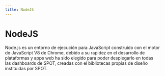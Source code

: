 ```yaml
---
title: NodeJS
---
```

# NodeJS
Node.js es un entorno de ejecución para JavaScript construido con el motor de JavaScript V8 de Chrome, debido a su rapidez en el desarrollo de plataformas y apps web ha sido elegido para poder desplegarlo en todas las dashboards de SPOT, creadas con el bibliotecas propias de diseño instituidas por SPOT.
